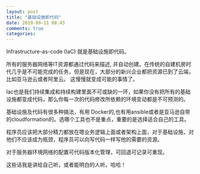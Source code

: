 ```yaml
---
layout: post
title: "基础设施即代码"
date: 2019-09-11 08:43
comments: true
categories: 
---
```


Infrastructure-as-code (IaC) 就是基础设施即代码。

所有的服务器网络等IT资源都通过代码来描述, 并自动创建。在传统的自建机房时代几乎是不可能完成的任务，但是现在，大部分的新兴企业都把资源已到了云端，比如亚马逊云或者阿里云。
这慢慢就变成可能的事情了。

Iac也是我们持续集成和持续构建里面不可或缺的一环，如果你没有把所有的基础设施都变成代码，那么你每一次的代码修改所依赖的环境变动都是不可预测的。

基础设施及代码有很多种搞法，有用 Docker的,也有用ansible或者是亚马逊自带的cloudformation的。选哪个工具也不是重点，重要的是选择适合自己的工具。

程序员应该把大部分精力都放在嗯业务逻辑上面或者架构上面，对于基础设施，对他们不应该成为瓶颈，程序员可以向写代码一样写他的需要的资源。

对于服务器环境网络的配置可代码版本化管理，可回退可记录可重现。

这些话我是讲给自己听，或者能明白的人听。哈哈！
